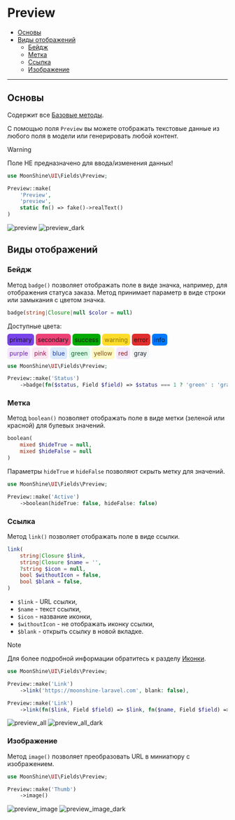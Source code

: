 # Preview

- [Основы](#basics)
- [Виды отображений](#view-methods)
  - [Бейдж](#badge)
  - [Метка](#boolean)
  - [Ссылка](#link)
  - [Изображение](#image)

---

<a name="basics"></a>
## Основы

Содержит все [Базовые методы](/docs/{{version}}/fields/basic-methods).

С помощью поля `Preview` вы можете отображать текстовые данные из любого поля в модели или генерировать любой контент.

> [!WARNING]
> Поле НЕ предназначено для ввода/изменения данных!

```php
use MoonShine\UI\Fields\Preview;

Preview::make(
    'Preview',
    'preview',
    static fn() => fake()->realText()
)
```

![preview](https://raw.githubusercontent.com/moonshine-software/doc/3.x/resources/screenshots/preview.png#light)
![preview_dark](https://raw.githubusercontent.com/moonshine-software/doc/3.x/resources/screenshots/preview_dark.png#dark)

<a name="view-methods"></a>
## Виды отображений

<a name="badge"></a>
### Бейдж

Метод `badge()` позволяет отображать поле в виде значка, например, для отображения статуса заказа.
Метод принимает параметр в виде строки или замыкания с цветом значка.

```php
badge(string|Closure|null $color = null)
```

Доступные цвета:

<span style="background-color: #7843e9; padding: 5px; border-radius: 0.375rem">primary</span>
<span style="background-color: #ec4176; padding: 5px; border-radius: 0.375rem">secondary</span>
<span style="background-color: #00aa00; padding: 5px; border-radius: 0.375rem">success</span>
<span style="background-color: #ffdc2a; padding: 5px; border-radius: 0.375rem; color: rgb(139 116 0 / 1);">warning</span>
<span style="background-color: #e02d2d; padding: 5px; border-radius: 0.375rem">error</span>
<span style="background-color: #0079ff; padding: 5px; border-radius: 0.375rem">info</span>

<span style="background-color: rgb(243 232 255 / 1); color: rgb(107 33 168 / 1); padding: 5px; border-radius: 0.375rem">purple</span>
<span style="background-color: rgb(252 231 243 / 1); color: rgb(157 23 77 / 1); padding: 5px; border-radius: 0.375rem">pink</span>
<span style="background-color: rgb(219 234 254 / 1); color: rgb(30 64 175 / 1); padding: 5px; border-radius: 0.375rem">blue</span>
<span style="background-color: rgb(220 252 231 / 1); color: rgb(22 101 52 / 1); padding: 5px; border-radius: 0.375rem">green</span>
<span style="background-color: rgb(254 249 195 / 1); color: rgb(133 77 14 / 1); padding: 5px; border-radius: 0.375rem">yellow</span>
<span style="background-color: rgb(243 232 255 / 1); color: rgb(153 27 27 / 1); padding: 5px; border-radius: 0.375rem">red</span>
<span style="background-color: rgb(243 244 246 / 1); color: rgb(31 41 55 / 1); padding: 5px; border-radius: 0.375rem">gray</span>

```php
use MoonShine\UI\Fields\Preview;

Preview::make('Status')
    ->badge(fn($status, Field $field) => $status === 1 ? 'green' : 'gray')
```

<a name="boolean"></a>
### Метка

Метод `boolean()` позволяет отображать поле в виде метки (зеленой или красной) для булевых значений.

```php
boolean(
    mixed $hideTrue = null,
    mixed $hideFalse = null
)
```

Параметры `hideTrue` и `hideFalse` позволяют скрыть метку для значений.

```php
use MoonShine\UI\Fields\Preview;

Preview::make('Active')
    ->boolean(hideTrue: false, hideFalse: false)
```

<a name="link"></a>
### Ссылка

Метод `link()` позволяет отображать поле в виде ссылки.

```php
link(
    string|Closure $link,
    string|Closure $name = '',
    ?string $icon = null,
    bool $withoutIcon = false,
    bool $blank = false,
)
```

- `$link` - URL ссылки,
- `$name` - текст ссылки,
- `$icon` - название иконки,
- `$withoutIcon` - не отображать иконку ссылки,
- `$blank` - открыть ссылку в новой вкладке.

> [!NOTE]
> Для более подробной информации обратитесь к разделу [Иконки](/docs/{{version}}/icons).

```php
use MoonShine\UI\Fields\Preview;

Preview::make('Link')
    ->link('https://moonshine-laravel.com', blank: false),

Preview::make('Link')
    ->link(fn($link, Field $field) => $link, fn($name, Field $field) => 'Go')
```

![preview_all](https://raw.githubusercontent.com/moonshine-software/doc/3.x/resources/screenshots/preview_all.png#light)
![preview_all_dark](https://raw.githubusercontent.com/moonshine-software/doc/3.x/resources/screenshots/preview_all_dark.png#dark)

<a name="image"></a>
### Изображение

Метод `image()` позволяет преобразовать URL в миниатюру с изображением.

```php
use MoonShine\UI\Fields\Preview;

Preview::make('Thumb')
    ->image()
```

![preview_image](https://raw.githubusercontent.com/moonshine-software/doc/3.x/resources/screenshots/preview_image.png#light)
![preview_image_dark](https://raw.githubusercontent.com/moonshine-software/doc/3.x/resources/screenshots/preview_image_dark.png#dark)
